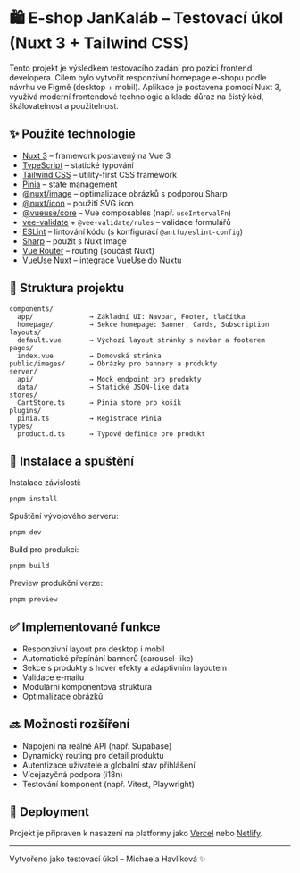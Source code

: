 # 🛍️ E-shop JanKaláb – Testovací úkol (Nuxt 3 + Tailwind CSS)

Tento projekt je výsledkem testovacího zadání pro pozici frontend developera. Cílem bylo vytvořit responzivní homepage e-shopu podle návrhu ve Figmě (desktop + mobil). Aplikace je postavena pomocí Nuxt 3, využívá moderní frontendové technologie a klade důraz na čistý kód, škálovatelnost a použitelnost.

## ✨ Použité technologie

- [Nuxt 3](https://nuxt.com) – framework postavený na Vue 3
- [TypeScript](https://www.typescriptlang.org/) – statické typování
- [Tailwind CSS](https://tailwindcss.com) – utility-first CSS framework
- [Pinia](https://pinia.vuejs.org/) – state management
- [@nuxt/image](https://image.nuxt.com/) – optimalizace obrázků s podporou Sharp
- [@nuxt/icon](https://icon.nuxt.com/) – použití SVG ikon
- [@vueuse/core](https://vueuse.org/) – Vue composables (např. `useIntervalFn`)
- [vee-validate](https://vee-validate.logaretm.com/v4/) + `@vee-validate/rules` – validace formulářů
- [ESLint](https://eslint.org/) – lintování kódu (s konfigurací `@antfu/eslint-config`)
- [Sharp](https://sharp.pixelplumbing.com/) – použit s Nuxt Image
- [Vue Router](https://router.vuejs.org/) – routing (součást Nuxt)
- [VueUse Nuxt](https://vueuse.org/integrations/nuxt/) – integrace VueUse do Nuxtu

## 🧩 Struktura projektu

```
components/
  app/              → Základní UI: Navbar, Footer, tlačítka
  homepage/         → Sekce homepage: Banner, Cards, Subscription
layouts/
  default.vue       → Výchozí layout stránky s navbar a footerem
pages/
  index.vue         → Domovská stránka
public/images/      → Obrázky pro bannery a produkty
server/
  api/              → Mock endpoint pro produkty
  data/             → Statické JSON-like data
stores/
  CartStore.ts      → Pinia store pro košík
plugins/
  pinia.ts          → Registrace Pinia
types/
  product.d.ts      → Typové definice pro produkt
```

## 🔧 Instalace a spuštění

Instalace závislostí:

```bash
pnpm install
```

Spuštění vývojového serveru:

```bash
pnpm dev
```

Build pro produkci:

```bash
pnpm build
```

Preview produkční verze:

```bash
pnpm preview
```

## ✅ Implementované funkce

- Responzivní layout pro desktop i mobil
- Automatické přepínání bannerů (carousel-like)
- Sekce s produkty s hover efekty a adaptivním layoutem
- Validace e-mailu
- Modulární komponentová struktura
- Optimalizace obrázků

## 🔜 Možnosti rozšíření

- Napojení na reálné API (např. Supabase)
- Dynamický routing pro detail produktu
- Autentizace uživatele a globální stav přihlášení
- Vícejazyčná podpora (i18n)
- Testování komponent (např. Vitest, Playwright)

## 🚀 Deployment

Projekt je připraven k nasazení na platformy jako [Vercel](https://vercel.com/) nebo [Netlify](https://www.netlify.com/).

---

Vytvořeno jako testovací úkol – Michaela Havlíková ✨

